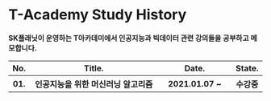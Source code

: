 # T-Academy Study History



**SK플래닛이 운영하는 T아카데미에서 인공지능과 빅데이터 관련 강의들을 공부하고 메모합니다.**



<table>
    <thead>
        <th width="5%">No.</th>
        <th width="55%">Title.</th>
        <th width="30%">Date.</th>
        <th width="10%">State.</th>
    </thead>
    <tbody>
        <th>01.</th>
        <th>인공지능을 위한 머신러닝 알고리즘</th>
        <th>2021.01.07 ~ </th>
        <th>수강중</th>
    </tbody>
</table>

